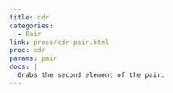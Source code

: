 ```yaml
---
title: cdr
categories: 
  - Pair
link: procs/cdr-pair.html
proc: cdr
params: pair
docs: |
  Grabs the second element of the pair.
---
```

